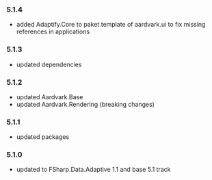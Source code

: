### 5.1.4
- added Adaptify.Core to paket.template of aardvark.ui to fix missing references in applications

### 5.1.3
- updated dependencies

### 5.1.2
- updated Aardvark.Base
- updated Aardvark.Rendering (breaking changes)

### 5.1.1
 - updated packages

### 5.1.0
- updated to FSharp.Data.Adaptive 1.1 and base 5.1 track

